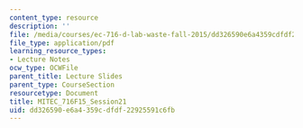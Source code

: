 ```yaml
---
content_type: resource
description: ''
file: /media/courses/ec-716-d-lab-waste-fall-2015/dd326590e6a4359cdfdf22925591c6fb_MITEC_716F15_Session21.pdf
file_type: application/pdf
learning_resource_types:
- Lecture Notes
ocw_type: OCWFile
parent_title: Lecture Slides
parent_type: CourseSection
resourcetype: Document
title: MITEC_716F15_Session21
uid: dd326590-e6a4-359c-dfdf-22925591c6fb
---
```

